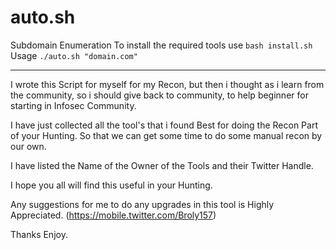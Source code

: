 # auto.sh
Subdomain Enumeration
To install the required tools use
`bash install.sh`
Usage 
`./auto.sh "domain.com"`

--------------------------------------------------------------------------------------------------------------------------------------------------------------------------------------------------

I wrote this Script for myself for my Recon, but then i thought as i learn from the community, so i should give back to community, to help beginner for starting in Infosec Community. 

I have just collected all the tool's that i found Best for doing the Recon Part of your Hunting. 
So that we can get some time to do some manual recon by our own.

I have listed the Name of the Owner of the Tools and their Twitter Handle.

I hope you all will find this useful in your Hunting. 

Any suggestions for me to do any upgrades in this tool is Highly Appreciated. (https://mobile.twitter.com/Broly157) 

Thanks 
Enjoy. 
